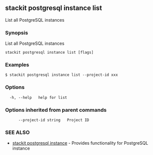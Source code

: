 ## stackit postgresql instance list

List all PostgreSQL instances

### Synopsis

List all PostgreSQL instances

```
stackit postgresql instance list [flags]
```

### Examples

```
$ stackit postgresql instance list --project-id xxx
```

### Options

```
  -h, --help   help for list
```

### Options inherited from parent commands

```
      --project-id string   Project ID
```

### SEE ALSO

* [stackit postgresql instance](./stackit_postgresql_instance.md)	 - Provides functionality for PostgreSQL instance

